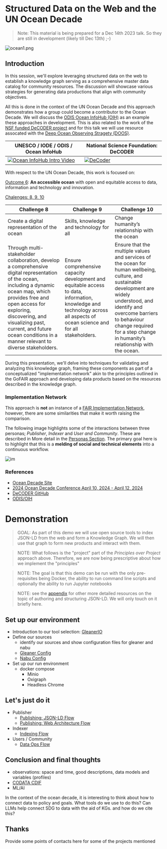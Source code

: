 # Structured Data on the Web and the UN Ocean Decade

> Note:  This material is being prepared for a Dec 14th 2023 talk. So
> they are still in development (likely till Dec 13th) ;-)

![ocean1.png](..%2F..%2Fdocs%2Fimages%2Focean1v2crop.png)

## Introduction

In this session, we'll explore leveraging structured data on the web to establish a knowledge graph serving as a
comprehensive master data catalog for community resources. The discussion will showcase various strategies for
generating data productions that align with community objectives.

All this is done in the context of the UN Ocean Decade and this approach
demonstrates how a group could become a contributor to the Ocean Decade.
We will discuss the [ODIS Ocean InfoHub (OIH)](https://oceaninfohub.org/project-overview/)
as an example these approaches in development. This is also related to the
work of the [NSF funded DeCODER project](https://www.earthcube.org/decoder) and for this talk we will use
resource assocated with the
[Deep Ocean Observing Stragety (DOOS)](https://www.deepoceanobserving.org/).

| UNESCO / IODE / ODIS / Ocean InfoHub                                                                                      | National Science Foundation: DeCODER                                      |
|---------------------------------------------------------------------------------------------------------------------------|---------------------------------------------------------------------------|
| [![Ocean InfoHub Intro Video](https://img.youtube.com/vi/KrxeZrPg0u8/0.jpg)](https://www.youtube.com/watch?v=KrxeZrPg0u8) | [![DeCoder](./assets/decoderLogo.png)](https://www.earthcube.org/decoder) |

With respect to the UN Ocean Decade, this work is focused on:

[Outcome 6](https://oceandecade.org/vision-mission/): __An accessible ocean__ with open and equitable access to data, information and technology and innovation.


[Chalenges: 8, 9, 10](https://oceandecade.org/challenges/)

| Challenge 8 | Challenge 9 | Challenge 10 |
|-------------|-------------|--------------|
|     Create a digital representation of the ocean        |       Skills, knowledge and technology for all      |      Change humanity’s relationship with the ocean        |
|        Through multi-stakeholder collaboration, develop a comprehensive digital representation of the ocean, including a dynamic ocean map, which provides free and open access for exploring, discovering, and visualizing past, current, and future ocean conditions in a manner relevant to diverse stakeholders.     |      Ensure comprehensive capacity development and equitable access to data, information, knowledge and technology across all aspects of ocean science and for all stakeholders.       |    Ensure that the multiple values and services of the ocean for human wellbeing, culture, and sustainable development are widely understood, and identify and overcome barriers to behaviour change required for a step change in humanity’s relationship with the ocean.          |



During this presentation, we'll delve into techniques for validating and analyzing this knowledge graph, framing these components as
part of a conceptualized "implementation network" akin to the principles outlined in the GoFAIR approach and developing
data products based on the resources described in the knowledge graph.

### Implementation Network

This approach is __not__ an instance of
a [FAIR Implementation Network](https://www.go-fair.org/implementation-networks/),
however, there are some similarities that make it worth raising the comparison.

The following image highlights some of the interactions between three personas; _Publisher_, _Indexer_ and _User and
Community_.
These are described in More detail in the [Personas Section](../../personas/README.md).  The primary goal here is to highlight that this is a __melding of social and technical elements__ into a continuous workflow. 

![im](./assets/fairIN.svg)

### References

* [Ocean Decade Site](https://oceandecade.org)
* [2024 Ocean Decade Conference April 10, 2024 - April 12, 2024](https://oceandecade.org/events/2024-ocean-decade-conference/)
* [DeCODER GitHub](https://github.com/earthcube)
* [ODIS/OIH](https://github.com/iodepo/odis-arch)

# Demonstration

> GOAL: As part of this demo we will use open source tools to index JSON-LD from the web and 
> form a Knowledge Graph.  We will then use that graph to form new products and interact with them.

> NOTE:  What follows is the "project" part of the _Principles over Project_ approach above. Therefore, 
> we are now being prescriptive about how we implement the "principles"

> NOTE: The goal is that this demo can be run with the only pre-requisites
> being Docker, the ability to run command line scripts and optionally the ability to run
> Jupyter notebooks 

> NOTE:  see the [appendix](appendix.md) for other more detailed resources on the topic of authoring
> and structuring JSON-LD.  We will only touch on it briefly here.


## Set up our environment

* Introduction to our tool selection: [GleanerIO](https://github.com/gleanerio)
* Define our sources 
    - identify our sources and show configuration files for gleaner and nabu
    - [Gleaner Config](./rundir/gleanerconfig.yaml)
    - [Nabu Config](./rundir/nabuconfig.yaml)
* Set up our run environment
    - docker compose 
      - Minio
      - Oxigraph
      - Headless Chrome

## Let's just do it

* Publisher
    * [Publishing: JSON-LD Flow](./card_jsonld.md)
    * [Publishing: Web Architecture Flow](./card_sources.md)   
* Indexer
  * [Indexing Flow](./card_indexing.md)
* Users / Community
  * [Data Ops Flow](./card_dataops.md)

## Conclusion and final thoughts
    
* observations:  space and time, good descriptions, data models and variables (profiles)
* [CODATA CDIF](https://worldfair-project.eu/cross-domain-interoperability-framework/)
* ML/AI

In the context of the ocean decade, it is interesting to think about how to connect data
to policy and goals.  What tools do we use to do this?  Can LLMs help connect SDG to data with the
aid of KGs.    and how do we cite this?


## Thanks

Provide some points of contacts here for some of the projects mentioned

